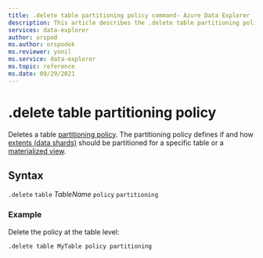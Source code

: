 ```yaml
---
title: .delete table partitioning policy command- Azure Data Explorer
description: This article describes the .delete table partitioning policy command in Azure Data Explorer.
services: data-explorer
author: orspod
ms.author: orspodek
ms.reviewer: yonil
ms.service: data-explorer
ms.topic: reference
ms.date: 09/29/2021
---
```

# .delete table partitioning policy

Deletes a table [partitioning policy](partitioningpolicy.md). The partitioning policy defines if and how [extents (data shards)](../management/extents-overview.md) should be partitioned for a specific table or a [materialized view](materialized-views/materialized-view-overview.md).

## Syntax

`.delete` `table` *TableName* `policy` `partitioning` 

### Example

Delete the policy at the table level:

```kusto
.delete table MyTable policy partitioning 
```
